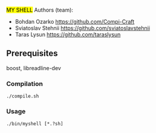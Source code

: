 <mark>MY SHELL</mark>
Authors (team):
- Bohdan Ozarko https://github.com/Compi-Craft
- Sviatoslav Stehnii https://github.com/sviatoslavstehnii
- Taras Lysun https://github.com/taraslysun<br>
## Prerequisites

boost, libreadline-dev

### Compilation

```./compile.sh```

### Usage

```./bin/myshell [*.?sh]```
